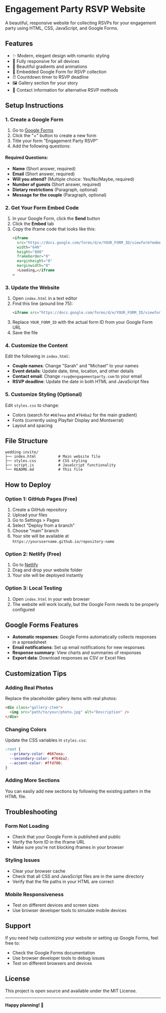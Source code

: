 # Engagement Party RSVP Website

A beautiful, responsive website for collecting RSVPs for your engagement party using HTML, CSS, JavaScript, and Google Forms.

## Features

- ✨ Modern, elegant design with romantic styling
- 📱 Fully responsive for all devices
- 🎨 Beautiful gradients and animations
- 📝 Embedded Google Form for RSVP collection
- ⏰ Countdown timer to RSVP deadline
- 🖼️ Gallery section for your story
- 📧 Contact information for alternative RSVP methods

## Setup Instructions

### 1. Create a Google Form

1. Go to [Google Forms](https://forms.google.com)
2. Click the "+" button to create a new form
3. Title your form "Engagement Party RSVP"
4. Add the following questions:

#### Required Questions:

- **Name** (Short answer, required)
- **Email** (Short answer, required)
- **Will you attend?** (Multiple choice: Yes/No/Maybe, required)
- **Number of guests** (Short answer, required)
- **Dietary restrictions** (Paragraph, optional)
- **Message for the couple** (Paragraph, optional)

### 2. Get Your Form Embed Code

1. In your Google Form, click the **Send** button
2. Click the **Embed** tab
3. Copy the iframe code that looks like this:
   ```html
   <iframe
     src="https://docs.google.com/forms/d/e/YOUR_FORM_ID/viewform?embedded=true"
     width="640"
     height="800"
     frameborder="0"
     marginheight="0"
     marginwidth="0"
     >Loading…</iframe
   >
   ```

### 3. Update the Website

1. Open `index.html` in a text editor
2. Find this line (around line 75):
   ```html
   <iframe src="https://docs.google.com/forms/d/e/YOUR_FORM_ID/viewform?embedded=true"
   ```
3. Replace `YOUR_FORM_ID` with the actual form ID from your Google Form URL
4. Save the file

### 4. Customize the Content

Edit the following in `index.html`:

- **Couple names**: Change "Sarah" and "Michael" to your names
- **Event details**: Update date, time, location, and other details
- **Contact email**: Change `rsvp@engagementparty.com` to your email
- **RSVP deadline**: Update the date in both HTML and JavaScript files

### 5. Customize Styling (Optional)

Edit `styles.css` to change:

- Colors (search for `#667eea` and `#764ba2` for the main gradient)
- Fonts (currently using Playfair Display and Montserrat)
- Layout and spacing

## File Structure

```
wedding-invite/
├── index.html          # Main website file
├── styles.css          # CSS styling
├── script.js           # JavaScript functionality
└── README.md           # This file
```

## How to Deploy

### Option 1: GitHub Pages (Free)

1. Create a GitHub repository
2. Upload your files
3. Go to Settings > Pages
4. Select "Deploy from a branch"
5. Choose "main" branch
6. Your site will be available at `https://yourusername.github.io/repository-name`

### Option 2: Netlify (Free)

1. Go to [Netlify](https://netlify.com)
2. Drag and drop your website folder
3. Your site will be deployed instantly

### Option 3: Local Testing

1. Open `index.html` in your web browser
2. The website will work locally, but the Google Form needs to be properly configured

## Google Forms Features

- **Automatic responses**: Google Forms automatically collects responses in a spreadsheet
- **Email notifications**: Set up email notifications for new responses
- **Response summary**: View charts and summaries of responses
- **Export data**: Download responses as CSV or Excel files

## Customization Tips

### Adding Real Photos

Replace the placeholder gallery items with real photos:

```html
<div class="gallery-item">
  <img src="path/to/your/photo.jpg" alt="Description" />
</div>
```

### Changing Colors

Update the CSS variables in `styles.css`:

```css
:root {
  --primary-color: #667eea;
  --secondary-color: #764ba2;
  --accent-color: #ffd700;
}
```

### Adding More Sections

You can easily add new sections by following the existing pattern in the HTML file.

## Troubleshooting

### Form Not Loading

- Check that your Google Form is published and public
- Verify the form ID in the iframe URL
- Make sure you're not blocking iframes in your browser

### Styling Issues

- Clear your browser cache
- Check that all CSS and JavaScript files are in the same directory
- Verify that the file paths in your HTML are correct

### Mobile Responsiveness

- Test on different devices and screen sizes
- Use browser developer tools to simulate mobile devices

## Support

If you need help customizing your website or setting up Google Forms, feel free to:

- Check the Google Forms documentation
- Use browser developer tools to debug issues
- Test on different browsers and devices

## License

This project is open source and available under the MIT License.

---

**Happy planning! 🎉**
